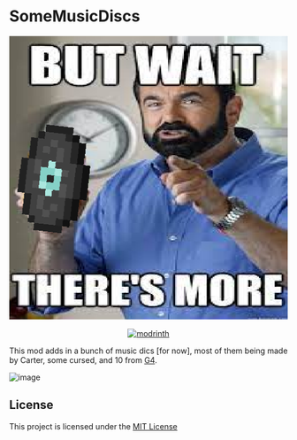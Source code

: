 # SomeMusicDiscs

<p align="center">
  <img title="modicon" height="512" src="src/main/resources/assets/somemusicdiscs/icon.png">
</p>

<p align="center">
  <a href="https://modrinth.com/mod/somemusicdiscs" target="_blank">
    <picture>
      <source media="(prefers-color-scheme: dark)" srcset="https://github.com/modrinth/art/blob/main/Branding/Badge/badge-dark__184x72.png?raw=true">
      <img title="modrinth" height="50" src="https://github.com/modrinth/art/blob/main/Branding/Badge/badge-light__184x72.png?raw=true">
    </picture>
  </a>
</p>

This mod adds in a bunch of music dics [for now], most of them being made by Carter, some cursed, and 10 from [G4](http://team-g4.github.io/base-g4).

![image](https://user-images.githubusercontent.com/99072163/187432107-3f3054d6-baa0-4eb7-9c8b-a479f1016226.png)

## License

This project is licensed under the [MIT License](LICENSE)

